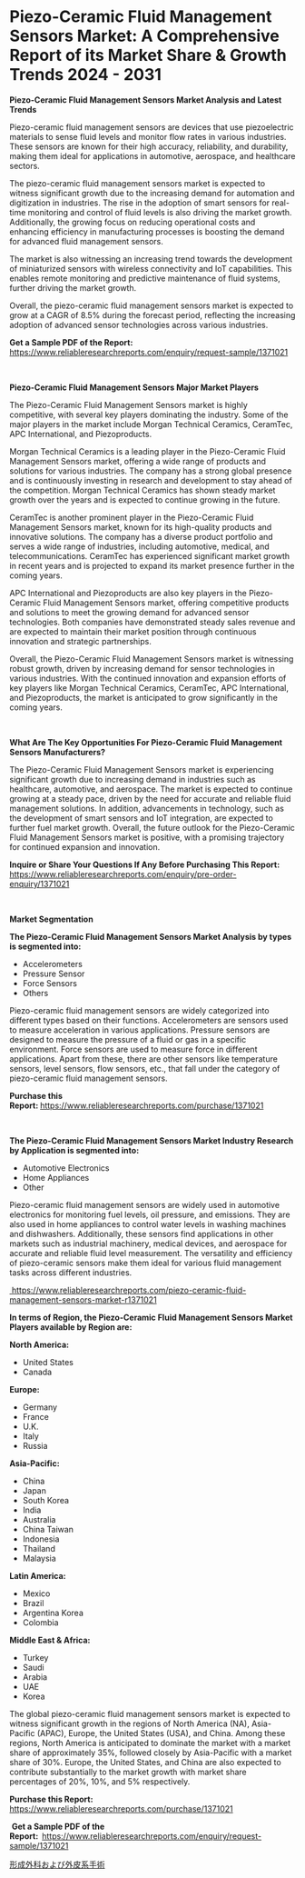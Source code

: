 <p><h1>Piezo-Ceramic Fluid Management Sensors Market: A Comprehensive Report of its Market Share & Growth Trends 2024 - 2031</h1></p><p><strong>Piezo-Ceramic Fluid Management Sensors Market Analysis and Latest Trends</strong></p>
<p><p>Piezo-ceramic fluid management sensors are devices that use piezoelectric materials to sense fluid levels and monitor flow rates in various industries. These sensors are known for their high accuracy, reliability, and durability, making them ideal for applications in automotive, aerospace, and healthcare sectors.</p><p>The piezo-ceramic fluid management sensors market is expected to witness significant growth due to the increasing demand for automation and digitization in industries. The rise in the adoption of smart sensors for real-time monitoring and control of fluid levels is also driving the market growth. Additionally, the growing focus on reducing operational costs and enhancing efficiency in manufacturing processes is boosting the demand for advanced fluid management sensors.</p><p>The market is also witnessing an increasing trend towards the development of miniaturized sensors with wireless connectivity and IoT capabilities. This enables remote monitoring and predictive maintenance of fluid systems, further driving the market growth.</p><p>Overall, the piezo-ceramic fluid management sensors market is expected to grow at a CAGR of 8.5% during the forecast period, reflecting the increasing adoption of advanced sensor technologies across various industries.</p></p>
<p><strong>Get a Sample PDF of the Report:&nbsp;</strong> <a href="https://www.reliableresearchreports.com/enquiry/request-sample/1371021">https://www.reliableresearchreports.com/enquiry/request-sample/1371021</a></p>
<p>&nbsp;</p>
<p><strong>Piezo-Ceramic Fluid Management Sensors Major Market Players</strong></p>
<p><p>The Piezo-Ceramic Fluid Management Sensors market is highly competitive, with several key players dominating the industry. Some of the major players in the market include Morgan Technical Ceramics, CeramTec, APC International, and Piezoproducts.</p><p>Morgan Technical Ceramics is a leading player in the Piezo-Ceramic Fluid Management Sensors market, offering a wide range of products and solutions for various industries. The company has a strong global presence and is continuously investing in research and development to stay ahead of the competition. Morgan Technical Ceramics has shown steady market growth over the years and is expected to continue growing in the future.</p><p>CeramTec is another prominent player in the Piezo-Ceramic Fluid Management Sensors market, known for its high-quality products and innovative solutions. The company has a diverse product portfolio and serves a wide range of industries, including automotive, medical, and telecommunications. CeramTec has experienced significant market growth in recent years and is projected to expand its market presence further in the coming years.</p><p>APC International and Piezoproducts are also key players in the Piezo-Ceramic Fluid Management Sensors market, offering competitive products and solutions to meet the growing demand for advanced sensor technologies. Both companies have demonstrated steady sales revenue and are expected to maintain their market position through continuous innovation and strategic partnerships.</p><p>Overall, the Piezo-Ceramic Fluid Management Sensors market is witnessing robust growth, driven by increasing demand for sensor technologies in various industries. With the continued innovation and expansion efforts of key players like Morgan Technical Ceramics, CeramTec, APC International, and Piezoproducts, the market is anticipated to grow significantly in the coming years.</p></p>
<p>&nbsp;</p>
<p><strong>What Are The Key Opportunities For Piezo-Ceramic Fluid Management Sensors Manufacturers?</strong></p>
<p><p>The Piezo-Ceramic Fluid Management Sensors market is experiencing significant growth due to increasing demand in industries such as healthcare, automotive, and aerospace. The market is expected to continue growing at a steady pace, driven by the need for accurate and reliable fluid management solutions. In addition, advancements in technology, such as the development of smart sensors and IoT integration, are expected to further fuel market growth. Overall, the future outlook for the Piezo-Ceramic Fluid Management Sensors market is positive, with a promising trajectory for continued expansion and innovation.</p></p>
<p><strong>Inquire or Share Your Questions If Any Before Purchasing This Report:</strong> <a href="https://www.reliableresearchreports.com/enquiry/pre-order-enquiry/1371021">https://www.reliableresearchreports.com/enquiry/pre-order-enquiry/1371021</a></p>
<p>&nbsp;</p>
<p><strong>Market Segmentation</strong></p>
<p><strong>The Piezo-Ceramic Fluid Management Sensors Market Analysis by types is segmented into:</strong></p>
<p><ul><li>Accelerometers</li><li>Pressure Sensor</li><li>Force Sensors</li><li>Others</li></ul></p>
<p><p>Piezo-ceramic fluid management sensors are widely categorized into different types based on their functions. Accelerometers are sensors used to measure acceleration in various applications. Pressure sensors are designed to measure the pressure of a fluid or gas in a specific environment. Force sensors are used to measure force in different applications. Apart from these, there are other sensors like temperature sensors, level sensors, flow sensors, etc., that fall under the category of piezo-ceramic fluid management sensors.</p></p>
<p><strong>Purchase this Report:&nbsp;</strong><a href="https://www.reliableresearchreports.com/purchase/1371021">https://www.reliableresearchreports.com/purchase/1371021</a></p>
<p>&nbsp;</p>
<p><strong>The Piezo-Ceramic Fluid Management Sensors Market Industry Research by Application is segmented into:</strong></p>
<p><ul><li>Automotive Electronics</li><li>Home Appliances</li><li>Other</li></ul></p>
<p><p>Piezo-ceramic fluid management sensors are widely used in automotive electronics for monitoring fuel levels, oil pressure, and emissions. They are also used in home appliances to control water levels in washing machines and dishwashers. Additionally, these sensors find applications in other markets such as industrial machinery, medical devices, and aerospace for accurate and reliable fluid level measurement. The versatility and efficiency of piezo-ceramic sensors make them ideal for various fluid management tasks across different industries.</p></p>
<p><a href="https://www.reliableresearchreports.com/piezo-ceramic-fluid-management-sensors-market-r1371021">&nbsp;https://www.reliableresearchreports.com/piezo-ceramic-fluid-management-sensors-market-r1371021</a></p>
<p><strong>In terms of Region, the Piezo-Ceramic Fluid Management Sensors Market Players available by Region are:</strong></p>
<p>
    <p> <strong> North America: </strong>
        <ul>
            <li>United States</li>
            <li>Canada</li>
        </ul>
        </p> 
    <p> <strong> Europe: </strong>
        <ul>
            <li>Germany</li>
            <li>France</li>
            <li>U.K.</li>
            <li>Italy</li>
            <li>Russia</li>
        </ul>
        </p> 
    <p> <strong> Asia-Pacific: </strong>
        <ul>
            <li>China</li>
            <li>Japan</li>
            <li>South Korea</li>
            <li>India</li>
            <li>Australia</li>
            <li>China Taiwan</li>
            <li>Indonesia</li>
            <li>Thailand</li>
            <li>Malaysia</li>
        </ul>
        </p> 
    <p> <strong> Latin America: </strong>
        <ul>
            <li>Mexico</li>
            <li>Brazil</li>
            <li>Argentina Korea</li>
            <li>Colombia</li>
        </ul>
        </p> 
    <p> <strong> Middle East & Africa: </strong>
        <ul>
            <li>Turkey</li>
            <li>Saudi</li>
            <li>Arabia</li>
            <li>UAE</li>
            <li>Korea</li>
        </ul>
    </p>
    </p>
<p><p>The global piezo-ceramic fluid management sensors market is expected to witness significant growth in the regions of North America (NA), Asia-Pacific (APAC), Europe, the United States (USA), and China. Among these regions, North America is anticipated to dominate the market with a market share of approximately 35%, followed closely by Asia-Pacific with a market share of 30%. Europe, the United States, and China are also expected to contribute substantially to the market growth with market share percentages of 20%, 10%, and 5% respectively.</p></p>
<p><strong>Purchase this Report: </strong><a href="https://www.reliableresearchreports.com/purchase/1371021">https://www.reliableresearchreports.com/purchase/1371021</a></p>
<p>&nbsp;<strong>Get a Sample PDF of the Report:&nbsp;&nbsp;</strong><a href="https://www.reliableresearchreports.com/enquiry/request-sample/1371021">https://www.reliableresearchreports.com/enquiry/request-sample/1371021</a></p>
<p><strong></strong></p>
<p><p><a href="https://medium.com/@eduardokirlin2023/%E3%83%97%E3%83%A9%E3%82%B9%E3%83%81%E3%83%83%E3%82%AF%E6%89%8B%E8%A1%93-%E7%9A%AE%E8%86%9A%E7%AD%8B%E3%81%AE%E6%89%8B%E8%A1%93%E5%B8%82%E5%A0%B4%E3%81%AE%E3%82%B7%E3%82%A7%E3%82%A2%E3%81%AE%E9%80%B2%E5%8C%96%E3%81%A8%E5%B8%82%E5%A0%B4%E3%81%AE%E6%88%90%E9%95%B7%E5%82%BE%E5%90%912024%E5%B9%B4-2031%E5%B9%B4-1e09cbf43cc7">形成外科および外皮系手術</a></p></p>